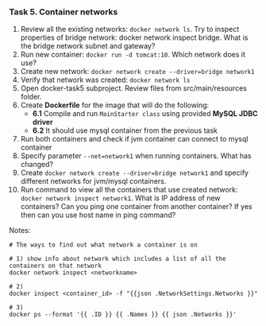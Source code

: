 ### Task 5. Container networks

1. Review all the existing networks: `docker network ls`. Try to inspect properties of bridge network: docker network
   inspect bridge. What is the bridge network subnet and gateway?
2. Run new container: `docker run -d tomcat:10`. Which network does it use?
3. Create new network: `docker network create --driver=bridge network1`
4. Verify that network was created: `docker network ls`
5. Open docker-task5 subproject. Review files from src/main/resources folder.
6. Create **Dockerfile** for the image that will do the following:
    - **6.1**    Compile and run `MainStarter class` using provided **MySQL JDBC driver**
    - **6.2**    It should use mysql container from the previous task
7. Run both containers and check if jvm container can connect to mysql container
8. Specify parameter `--net=network1` when running containers. What has changed?
9. Create `docker network create --driver=bridge network1` and specify different networks for jvm/mysql containers.
10. Run command to view all the containers that use created network: `docker network inspect network1`. What is IP
    address of new containers? Can you ping one container from another container? If yes then can you use host name in
    ping command?

Notes:

```shell
# The ways to find out what network a container is on

# 1) show info about network which includes a list of all the containers on that network
docker network inspect <networkname>

# 2) 
docker inspect <container_id> -f "{{json .NetworkSettings.Networks }}"

# 3)
docker ps --format '{{ .ID }} {{ .Names }} {{ json .Networks }}'

```

